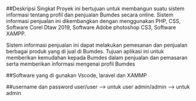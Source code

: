 ##Deskripsi Singkat
Proyek ini bertujuan untuk membangun suatu sistem informasi tentang profil dan penjualan Bumdes secara online.   Sistem   informasi   penjualan   ini   dikembangkan   dengan menggunakan PHP, CSS, Software Corel Dtaw 2019, Software Adobe photoshop CS3, Software XAMPP.

Sistem informasi penjualan ini dapat melakukan pemesanan dan penjualan berbagai produk yang di jual di Bumdes. Tujuan aplikasi ini untuk memberikan kemudahan kepada Bumdes dalam penjualan dan pemasaran serta memberikan informasi mengenai profil Bumdes

##Software yang di gunakan
Vscode, laravel dan XAMMP

##username dan password
user/user --> untuk user
admin/admin --> untuk admin
